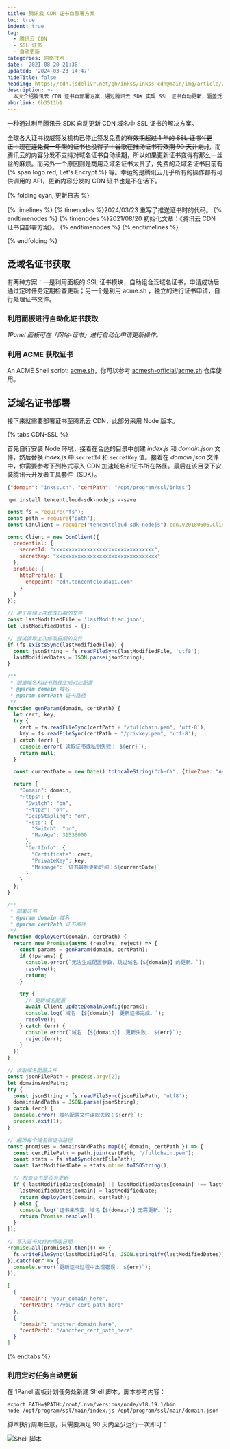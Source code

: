```yaml
---
title: 腾讯云 CDN 证书自部署方案
toc: true
indent: true
tag:
  - 腾讯云 CDN
  - SSL 证书
  - 自动更新
categories: 网络技术
date: '2021-08-20 21:38'
updated: '2024-03-23 14:47'
hideTitle: false
headimg: https://cdn.jsdelivr.net/gh/inkss/inkss-cdn@main/img/article/21-08@腾讯云CDN证书自部署方案/Hexo博客封面.png
description: >-
  本文介绍腾讯云 CDN 证书自部署方案，通过腾讯云 SDK 实现 SSL 证书自动更新，涵盖泛域名证书的获取（利用面板或 acme.sh）、部署代码实现（Node 版本）及定时任务设置，解决证书有效期短、手动更新繁琐的问题。
abbrlink: 6b3511b1
---
```


一种通过利用腾讯云 SDK 自动更新 CDN 域名中 SSL 证书的解决方案。

<!-- more -->

全球各大证书权威签发机构已停止签发免费的~~有效期超过 1 年的 SSL 证书^[更正：现在连免费一年期的证书也没得了！谷歌在推动证书有效期 90 天计划。]~~，而腾讯云的内容分发不支持对域名证书自动续期，所以如果更新证书变得有那么一丝丝的麻烦。而另外一个原因则是商用泛域名证书太贵了，免费的泛域名证书目前有 {% span logo  red, Let's Encrypt %} 等。幸运的是腾讯云几乎所有的操作都有可供调用的 API，更新内容分发的 CDN 证书也是不在话下。

{% folding cyan, 更新日志 %}

{% timelines  %}
{% timenodes %}2024/03/23 重写了推送证书时的代码。 {% endtimenodes %}
{% timenodes %}2021/08/20 初始化文章：《腾讯云 CDN 证书自部署方案》。 {% endtimenodes %}
{% endtimelines %}

{% endfolding %}

## 泛域名证书获取

有两种方案：一是利用面板的 SSL 证书模块，自助组合泛域名证书，申请成功后通过定时任务定期检查更新；另一个是利用 acme.sh ，独立的进行证书申请，自行处理证书文件。

### 利用面板进行自动化证书获取

*1Panel 面板可在「网站-证书」进行自动化申请更新操作。*

### 利用 ACME 获取证书

An ACME Shell script: [acme.sh](https://github.com/acmesh-official/acme.sh/wiki/%E8%AF%B4%E6%98%8E)，你可以参考 [acmesh-official](https://github.com/acmesh-official)/[acme.sh](https://github.com/acmesh-official/acme.sh) 仓库使用。

## 泛域名证书部署

接下来就需要部署证书至腾讯云 CDN，此部分采用 Node 版本。

{% tabs CDN-SSL %}

<!-- tab How to run -->

首先自行安装 Node 环境，接着在合适的目录中创建 *index.js* 和 *domain.json* 文件，然后替换 *index.js* 中 `secretId` 和 `secretKey` 值。接着在 *domain.json* 文件中，你需要参考下列格式写入 CDN 加速域名和证书所在路径。最后在该目录下安装腾讯云开发者工具套件（SDK）。

```json
{"domain": "inkss.cn", "certPath": "/opt/program/ssl/inkss"}
```

```shell
npm install tencentcloud-sdk-nodejs --save
```

<!-- endtab -->

<!-- tab index.js -->
```js
const fs = require("fs");
const path = require("path");
const CdnClient = require("tencentcloud-sdk-nodejs").cdn.v20180606.Client;

const Client = new CdnClient({
  credential: {
    secretId: "xxxxxxxxxxxxxxxxxxxxxxxxxxxxxxxxx",
    secretKey: "xxxxxxxxxxxxxxxxxxxxxxxxxxxxxxxxx"
  },
  profile: {
    httpProfile: {
      endpoint: "cdn.tencentcloudapi.com"
    }
  }
});

// 用于存储上次修改日期的文件
const lastModifiedFile = 'lastModified.json';
let lastModifiedDates = {};

// 尝试读取上次修改日期的文件
if (fs.existsSync(lastModifiedFile)) {
  const jsonString = fs.readFileSync(lastModifiedFile, 'utf8');
  lastModifiedDates = JSON.parse(jsonString);
}

/**
 * 根据域名和证书路径生成对应配置
 * @param domain 域名
 * @param certPath 证书路径
 */
function genParam(domain, certPath) {
  let cert, key;
  try {
    cert = fs.readFileSync(certPath + "/fullchain.pem", 'utf-8');
    key = fs.readFileSync(certPath + "/privkey.pem", 'utf-8');
  } catch (err) {
    console.error(`读取证书或私钥失败： ${err}`);
    return null;
  }

  const currentDate = new Date().toLocaleString("zh-CN", {timeZone: "Asia/Shanghai"});

  return {
    "Domain": domain,
    "Https": {
      "Switch": "on",
      "Http2": "on",
      "OcspStapling": "on",
      "Hsts": {
        "Switch": "on",
        "MaxAge": 31536000
      },
      "CertInfo": {
        "Certificate": cert,
        "PrivateKey": key,
        "Message": `证书最后更新时间：${currentDate}` 
      }
    }
  };
}

/**
 * 部署证书
 * @param domain 域名
 * @param certPath 证书路径
 */
function deployCert(domain, certPath) {
  return new Promise(async (resolve, reject) => {
    const params = genParam(domain, certPath);
    if (!params) {
      console.error(`无法生成配置参数，跳过域名【${domain}】的更新。`);
      resolve();
      return;
    }

    try {
      // 更新域名配置
      await Client.UpdateDomainConfig(params);
      console.log(`域名 【${domain}】 更新证书完成。`);
      resolve();
    } catch (err) {
      console.error(`域名 【${domain}】 更新失败： ${err}`);
      reject(err);
    }
  });
}

// 读取域名配置文件
const jsonFilePath = process.argv[2];
let domainsAndPaths;
try {
  const jsonString = fs.readFileSync(jsonFilePath, 'utf8');
  domainsAndPaths = JSON.parse(jsonString);
} catch (err) {
  console.error(`域名配置文件读取失败：${err}`);
  process.exit(1);
}

// 遍历每个域名和证书路径
const promises = domainsAndPaths.map(({ domain, certPath }) => {
  const certFilePath = path.join(certPath, "/fullchain.pem");
  const stats = fs.statSync(certFilePath);
  const lastModifiedDate = stats.mtime.toISOString();

  // 检查证书是否有更新
  if (!lastModifiedDates[domain] || lastModifiedDates[domain] !== lastModifiedDate) {
    lastModifiedDates[domain] = lastModifiedDate;
    return deployCert(domain, certPath);
  } else {
    console.log(`证书未改变，域名【${domain}】无需更新。`);
    return Promise.resolve();
  }
});

// 写入证书文件的修改日期
Promise.all(promises).then(() => {
  fs.writeFileSync(lastModifiedFile, JSON.stringify(lastModifiedDates));
}).catch(err => {
  console.error(`更新证书过程中出现错误： ${err}`);
});
```
<!-- endtab -->
<!-- tab domain.json -->
```json
[
  {
    "domain": "your_domain_here",
    "certPath": "/your_cert_path_here"
  },
  {
    "domain": "another_domain_here",
    "certPath": "/another_cert_path_here"
  }
]
```
<!-- endtab -->

{% endtabs %}

### 利用定时任务自动更新

在 1Panel 面板计划任务处新建 Shell 脚本，脚本参考内容：

```shell
export PATH=$PATH:/root/.nvm/versions/node/v18.19.1/bin
node /opt/program/ssl/main/index.js /opt/program/ssl/main/domain.json
```

脚本执行周期任意，只需要满足 90 天内至少运行一次即可：

![Shell 脚本](https://cdn.jsdelivr.net/gh/inkss/inkss-cdn@main/img/article/21-08@腾讯云CDN证书自部署方案/24-03-23_182449.png)
